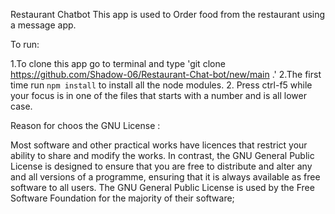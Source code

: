 Restaurant Chatbot 
This app is used to Order food from the restaurant using a message app.

To run:

1.To clone this app go to terminal and type 'git clone https://github.com/Shadow-06/Restaurant-Chat-bot/new/main .'
2.The first time run `npm install` to install all the node modules.
2. Press ctrl-f5 while your focus is in one of the files that starts with a number and is all lower case.

Reason for choos the GNU License :

Most software and other practical works have licences that restrict your ability to share and modify the works. In contrast, the GNU General Public License is designed to ensure that you are free to distribute and alter any and all versions of a programme, ensuring that it is always available as free software to all users. The GNU General Public License is used by the Free Software Foundation for the majority of their software; 
